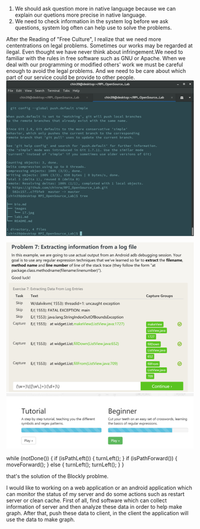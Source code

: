 

1. We should ask question more in native language because we can explain our quetions
more precise in native language.
2. We need to check information in the system log before we ask questions, system log often 
can help use to solve the problems.


After the Reading of "Free Culture", I realize that we need more cententrations on
legal problems. Sometimes our works may be regarded at ilegal. Even thought we have
never think about infringement.We need to familiar with the rules in free software
such as GNU or Apache. When we deal with our programming or modified others' work
we must be careful enough to avoid the legal problems. And we need to be care about
which part of our service could be provide to other people.
![tree](images/Screenshot.png)

![practice](images/practice_regexone.png)
![practice](images/practice.png)

while (notDone()) {
  if (isPathLeft()) {
    turnLeft();
  }
  if (isPathForward()) {
    moveForward();
  } else {
    turnLeft();
    turnLeft();
  }
}

that's the solution of the Blockly problme.

I would like to working on a web application or an android application which can monitor the status of my server and do some actions such as restart server or clean cache.
First of all, find software which can collect information of server and then analyze these data in order to help make graph. After that, push these data to client, in the client the application will use the data to make graph.


